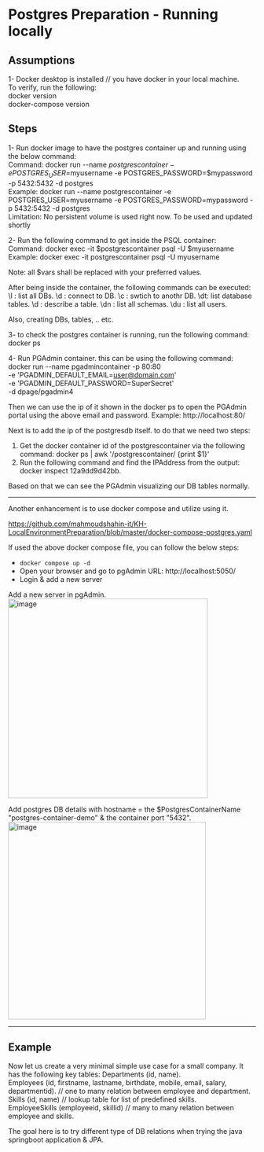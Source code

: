 # Postgres Preparation - Running locally


## Assumptions  
1- Docker desktop is installed // you have docker in your local machine.  
To verify, run the following:  
docker version  
docker-compose version  

## Steps  
1- Run docker image to have the postgres container up and running using the below command:  
Command: docker run --name $postgrescontainer -e POSTGRES_USER=$myusername -e POSTGRES_PASSWORD=$mypassword -p 5432:5432 -d postgres  
Example: docker run --name postgrescontainer -e POSTGRES_USER=myusername -e POSTGRES_PASSWORD=mypassword -p 5432:5432 -d postgres  
Limitation: No persistent volume is used right now. To be used and updated shortly  

2- Run the following command to get inside the PSQL container:  
Command: docker exec -it $postgrescontainer psql -U $myusername  
Example: docker exec -it postgrescontainer psql -U myusername  

Note: all $vars shall be replaced with your preferred values.  



After being inside the container, the following commands can be executed:
\l : list all DBs. 
\d : connect to DB.
\c : swtich to anothr DB.
\dt: list database tables.
\d : describe a table.
\dn : list all schemas.
\du : list all users.

Also, creating DBs, tables, .. etc.


3- to check the postgres container is running, run the following command:
docker ps


4- Run PGAdmin container. this can be using the following command:  
docker run --name pgadmincontainer -p 80:80 \
    -e 'PGADMIN_DEFAULT_EMAIL=user@domain.com' \
    -e 'PGADMIN_DEFAULT_PASSWORD=SuperSecret' \
    -d dpage/pgadmin4
    
Then we can use the ip of it shown in the docker ps to open the PGAdmin portal using the above email and password. Example: http://localhost:80/

Next is to add the ip of the postgresdb itself. to do that we need two steps:
1. Get the docker container id of the postgrescontainer via the following command:  docker ps | awk '/postgrescontainer/ {print $1}'   
2. Run the following command and find the IPAddress from the output: docker inspect 12a9dd9d42bb.  

Based on that we can see the PGAdmin visualizing our DB tables normally.

----

Another enhancement is to use docker compose and utilize using it. 


https://github.com/mahmoudshahin-it/KH-LocalEnvironmentPreparation/blob/master/docker-compose-postgres.yaml

If used the above docker compose file, you can follow the below steps:
* `docker compose up -d `
* Open your browser and go to pgAdmin URL: http://localhost:5050/  
* Login & add a new server

Add a new server in pgAdmin. 
<img width="406" alt="image" src="https://user-images.githubusercontent.com/112946481/217856052-4315a53d-d591-4656-9993-e13f32360230.png">

Add postgres DB details with hostname = the $PostgresContainerName "postgres-container-demo" & the container port "5432".  
<img width="402" alt="image" src="https://user-images.githubusercontent.com/112946481/217857731-6f8584a0-a623-4555-b572-7e75c6749650.png">

----
## Example

Now let us create a very minimal simple use case for a small company. It has the following key tables:
Departments (id, name).  
Employees (id, firstname, lastname, birthdate, mobile, email, salary, departmentid). // one to many relation between employee and department.  
Skills (id, name) // lookup table for list of predefined skills.  
EmployeeSkills (employeeid, skillid) // many to many relation between employee and skills.  

The goal here is to try different type of DB relations when trying the java springboot application & JPA.
